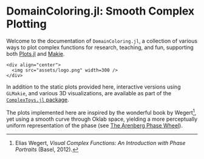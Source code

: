 # DomainColoring.jl: Smooth Complex Plotting

Welcome to the documentation of `DomainColoring.jl`, a collection of various
ways to plot complex functions for research, teaching, and fun, supporting
both [Plots.jl](https://docs.juliaplots.org) and [Makie](https://makie.org).

```@raw html
<div align="center">
  <img src="assets/logo.png" width=300 />
</div>
```

In addition to the static plots provided here, interactive versions using
`GLMakie`, and various 3D visualizations, are available as part of the 
[`ComplexToys.jl` package](https://eprovst.github.io/ComplexToys.jl/).

The plots implemented here are inspired by the wonderful book by Wegert[^1], yet
using a smooth curve through Oklab space, yielding a more perceptually uniform
representation of the phase (see [The Arenberg Phase Wheel](@ref)).

[^1]:
    Elias Wegert, _Visual Complex Functions: An Introduction with Phase
    Portraits_ (Basel, 2012).

